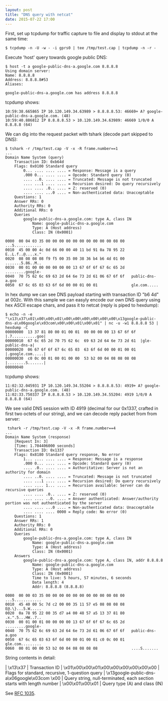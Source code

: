 ```yaml
---
layout: post
title: "DNS query with netcat"
date: 2015-07-22 17:00
---
```


First, set up tcpdump for traffic capture to file and display to stdout at the same time:

~~~
$ tcpdump -n -U -w - -i gprs0 | tee /tmp/test.cap | tcpdump -n -r -
~~~

Execute 'host' query towards google public DNS:

~~~
$ host -t a google-public-dns-a.google.com 8.8.8.8
Using domain server:
Name: 8.8.8.8
Address: 8.8.8.8#53
Aliases:

google-public-dns-a.google.com has address 8.8.8.8
~~~

tcpdump shows:

~~~
10:59:38.665865 IP 10.120.149.34.63989 > 8.8.8.8.53: 46669+ A? google-public-dns-a.google.com. (48)
10:59:40.886812 IP 8.8.8.8.53 > 10.120.149.34.63989: 46669 1/0/0 A 8.8.8.8 (64)
~~~

We can dig into the request packet with tshark (decode part skipped to DNS):

~~~
$ tshark -r /tmp/test.cap -V -x -R frame.number==1
...
Domain Name System (query)
    Transaction ID: 0xb64d
    Flags: 0x0100 Standard query
        0... .... .... .... = Response: Message is a query
        .000 0... .... .... = Opcode: Standard query (0)
        .... ..0. .... .... = Truncated: Message is not truncated
        .... ...1 .... .... = Recursion desired: Do query recursively
        .... .... .0.. .... = Z: reserved (0)
        .... .... ...0 .... = Non-authenticated data: Unacceptable
    Questions: 1
    Answer RRs: 0
    Authority RRs: 0
    Additional RRs: 0
    Queries
        google-public-dns-a.google.com: type A, class IN
            Name: google-public-dns-a.google.com
            Type: A (Host address)
            Class: IN (0x0001)

0000  00 04 03 35 00 00 00 00 00 00 00 00 00 00 08 00   ...5............
0010  45 00 00 4c 0d 66 00 00 40 11 bd 91 0a 78 95 22   E..L.f..@....x."
0020  08 08 08 08 f9 f5 00 35 00 38 36 b4 b6 4d 01 00   .......5.86..M..
0030  00 01 00 00 00 00 00 00 13 67 6f 6f 67 6c 65 2d   .........google-
0040  70 75 62 6c 69 63 2d 64 6e 73 2d 61 06 67 6f 6f   public-dns-a.goo
0050  67 6c 65 03 63 6f 6d 00 00 01 00 01               gle.com.....
~~~

In hex dump we can see DNS payload starting with transaction ID "b6 4d" at 002c.
With this sample we can easyly encode our own DNS query using hex ASCII escape chars,
and pass it to netcat (reply is piped to hexdump):

~~~
$ echo -n -e "\x13\x37\x01\x00\x00\x01\x00\x00\x00\x00\x00\x00\x13google-public-dns-a\x06google\x03com\x00\x00\x01\x00\x01" | nc -u -w1 8.8.8.8 53 | hexdump -C
00000000  13 37 81 80 00 01 00 01  00 00 00 00 13 67 6f 6f  |.7...........goo|
00000010  67 6c 65 2d 70 75 62 6c  69 63 2d 64 6e 73 2d 61  |gle-public-dns-a|
00000020  06 67 6f 6f 67 6c 65 03  63 6f 6d 00 00 01 00 01  |.google.com.....|
00000030  c0 0c 00 01 00 01 00 00  53 b2 00 04 08 08 08 08  |........S.......|
00000040
~~~

tcpdump shows:

~~~
11:02:32.045931 IP 10.120.149.34.55204 > 8.8.8.8.53: 4919+ A? google-public-dns-a.google.com. (48)
11:02:33.750337 IP 8.8.8.8.53 > 10.120.149.34.55204: 4919 1/0/0 A 8.8.8.8 (64)
~~~

We see valid DNS session with ID 4919 (decimal for our 0x1337, crafted in first two octets of our string), and we can decode reply packet from from server:

~~~
 tshark -r /tmp/test.cap -V -x -R frame.number==4
...
Domain Name System (response)
    [Request In: 3]
    [Time: 1.704406000 seconds]
    Transaction ID: 0x1337
    Flags: 0x8180 Standard query response, No error
        1... .... .... .... = Response: Message is a response
        .000 0... .... .... = Opcode: Standard query (0)
        .... .0.. .... .... = Authoritative: Server is not an authority for domain
        .... ..0. .... .... = Truncated: Message is not truncated
        .... ...1 .... .... = Recursion desired: Do query recursively
        .... .... 1... .... = Recursion available: Server can do recursive queries
        .... .... .0.. .... = Z: reserved (0)
        .... .... ..0. .... = Answer authenticated: Answer/authority portion was not authenticated by the server
        .... .... ...0 .... = Non-authenticated data: Unacceptable
        .... .... .... 0000 = Reply code: No error (0)
    Questions: 1
    Answer RRs: 1
    Authority RRs: 0
    Additional RRs: 0
    Queries
        google-public-dns-a.google.com: type A, class IN
            Name: google-public-dns-a.google.com
            Type: A (Host address)
            Class: IN (0x0001)
    Answers
        google-public-dns-a.google.com: type A, class IN, addr 8.8.8.8
            Name: google-public-dns-a.google.com
            Type: A (Host address)
            Class: IN (0x0001)
            Time to live: 5 hours, 57 minutes, 6 seconds
            Data length: 4
            Addr: 8.8.8.8 (8.8.8.8)

0000  00 00 03 35 00 00 00 00 00 00 00 00 00 00 08 00   ...5............
0010  45 40 00 5c 7d c2 00 00 35 11 57 e5 08 08 08 08   E@.\}...5.W.....
0020  0a 78 95 22 00 35 d7 a4 00 48 57 a5 13 37 81 80   .x.".5...HW..7..
0030  00 01 00 01 00 00 00 00 13 67 6f 6f 67 6c 65 2d   .........google-
0040  70 75 62 6c 69 63 2d 64 6e 73 2d 61 06 67 6f 6f   public-dns-a.goo
0050  67 6c 65 03 63 6f 6d 00 00 01 00 01 c0 0c 00 01   gle.com.........
0060  00 01 00 00 53 b2 00 04 08 08 08 08               ....S.......
~~~

String contents in detail:

| \x13\x37                                     | Transaction ID
| \x01\x00\x00\x01\x00\x00\x00\x00\x00\x00     | Flags for standard, recursive, 1-question query
| \x13google-public-dns-a\x06google\x03com \x00 | Query string, null-terminated, each section starts with length number
| \x00\x01\x00\x01                             | Query type (A) and class (IN)

See [RFC 1035](https://www.ietf.org/rfc/rfc1035.txt).
